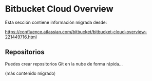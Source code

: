 # Bitbucket Cloud Overview

Esta sección contiene información migrada desde:

https://confluence.atlassian.com/bitbucket/bitbucket-cloud-overview-221449716.html

## Repositorios

Puedes crear repositorios Git en la nube de forma rápida...

(más contenido migrado)

